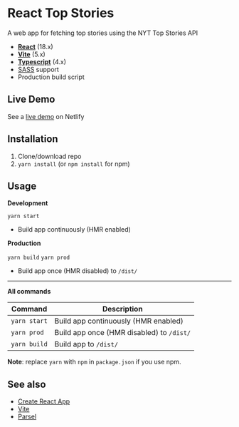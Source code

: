 # React Top Stories

A web app for fetching top stories using the NYT Top Stories API

- **[React](https://facebook.github.io/react/)** (18.x)
- **[Vite](https://vitejs.dev/)** (5.x)
- **[Typescript](https://www.typescriptlang.org/)** (4.x)
- [SASS](http://sass-lang.com/) support
- Production build script

## Live Demo

See a [live demo]("https://main--fantastic-arithmetic-f828ab.netlify.app/") on Netlify

## Installation

1. Clone/download repo
2. `yarn install` (or `npm install` for npm)

## Usage

**Development**

`yarn start`

- Build app continuously (HMR enabled)

**Production**

`yarn build`
`yarn prod`

- Build app once (HMR disabled) to `/dist/`

---

**All commands**

| Command      | Description                               |
| ------------ | ----------------------------------------- |
| `yarn start` | Build app continuously (HMR enabled)      |
| `yarn prod`  | Build app once (HMR disabled) to `/dist/` |
| `yarn build` | Build app to `/dist/`                     |

**Note**: replace `yarn` with `npm` in `package.json` if you use npm.

## See also

- [Create React App](https://github.com/facebook/create-react-app)
- [Vite](https://vitejs.dev/)
- [Parsel](https://parceljs.org/)
